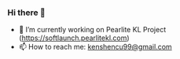 ### Hi there 👋

- 🌱 I’m currently working on Pearlite KL Project (https://softlaunch.pearlitekl.com) <br/>
- 📫 How to reach me: kenshencu99@gmail.com <br/>

<!--
**Barney-m/Barney-m** is a ✨ _special_ ✨ repository because its `README.md` (this file) appears on your GitHub profile.

Here are some ideas to get you started:

- 🔭 I’m currently working on ...
- 🌱 I’m currently learning ...
- 👯 I’m looking to collaborate on ...
- 🤔 I’m looking for help with ...
- 💬 Ask me about ...
- 📫 How to reach me: ...
- 😄 Pronouns: ...
- ⚡ Fun fact: ...
- ⚡ Fun fact: Looking for a job
-->
